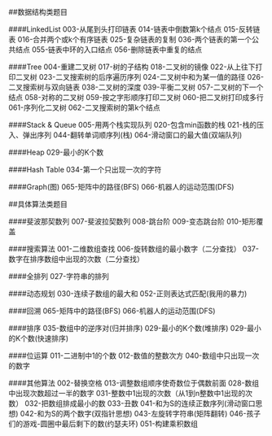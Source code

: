 ##数据结构类题目

####LinkedList
003-从尾到头打印链表
014-链表中倒数第k个结点
015-反转链表
016-合并两个或k个有序链表
025-复杂链表的复制
036-两个链表的第一个公共结点
055-链表中环的入口结点
056-删除链表中重复的结点

####Tree
004-重建二叉树
017-树的子结构
018-二叉树的镜像
022-从上往下打印二叉树
023-二叉搜索树的后序遍历序列
024-二叉树中和为某一值的路径
026-二叉搜索树与双向链表
038-二叉树的深度
039-平衡二叉树
057-二叉树的下一个结点
058-对称的二叉树
059-按之字形顺序打印二叉树
060-把二叉树打印成多行
061-序列化二叉树
062-二叉搜索树的第k个结点

####Stack & Queue
005-用两个栈实现队列
020-包含min函数的栈
021-栈的压入、弹出序列
044-翻转单词顺序列(栈)
064-滑动窗口的最大值(双端队列)

####Heap
029-最小的K个数

####Hash Table
034-第一个只出现一次的字符

####Graph(图)
065-矩阵中的路径(BFS)
066-机器人的运动范围(DFS)

##具体算法类题目

####斐波那契数列
007-斐波拉契数列
008-跳台阶
009-变态跳台阶
010-矩形覆盖

####搜索算法
001-二维数组查找
006-旋转数组的最小数字（二分查找）
037-数字在排序数组中出现的次数（二分查找）

####全排列
027-字符串的排列

####动态规划
030-连续子数组的最大和
052-正则表达式匹配(我用的暴力)

####回溯
065-矩阵中的路径(BFS)
066-机器人的运动范围(DFS)

####排序
035-数组中的逆序对(归并排序)
029-最小的K个数(堆排序)
029-最小的K个数(快速排序)

####位运算
011-二进制中1的个数
012-数值的整数次方
040-数组中只出现一次的数字

####其他算法
002-替换空格
013-调整数组顺序使奇数位于偶数前面
028-数组中出现次数超过一半的数字
031-整数中1出现的次数（从1到n整数中1出现的次数）
032-把数组排成最小的数
033-丑数
041-和为S的连续正数序列(滑动窗口思想)
042-和为S的两个数字(双指针思想)
043-左旋转字符串(矩阵翻转)
046-孩子们的游戏-圆圈中最后剩下的数(约瑟夫环)
051-构建乘积数组